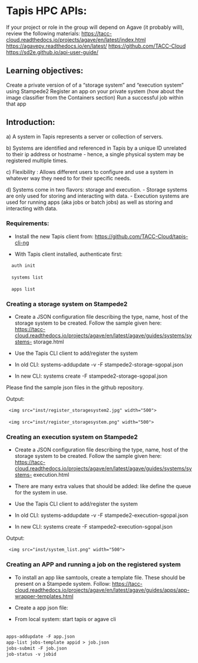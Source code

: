 # Tapis HPC APIs:

  If your project or role in the group will depend on Agave (it probably will), review the following materials:
  https://tacc-cloud.readthedocs.io/projects/agave/en/latest/index.html
  https://agavepy.readthedocs.io/en/latest/
  https://github.com/TACC-Cloud
  https://sd2e.github.io/api-user-guide/

## Learning objectives:

  Create a private version of of a “storage system” and “execution system” using Stampede2
  Register an app on your private system (how about the image classifier from the Containers section)
  Run a successful job within that app


## Introduction:

  a) A system in Tapis represents a server or collection of servers.

  b) Systems are identified and referenced in Tapis by a unique ID unrelated to their ip address or hostname - hence, a single physical system may be registered multiple times.

  c) Flexibility : Allows different users to configure and use a system in whatever way they need to for their specific needs.

  d) Systems come in two flavors: storage and execution. - Storage systems are only used for storing and interacting with data. - Execution systems are used for running apps (aka jobs or batch jobs) as well as storing and interacting with data.

### Requirements:

* Install the new Tapis client from: https://github.com/TACC-Cloud/tapis-cli-ng

* With Tapis client installed, authenticate first:

```
  auth init

  systems list

  apps list
```

### Creating a storage system on Stampede2

* Create a JSON configuration file describing the type, name, host of the  
  storage system to be created. Follow the sample given here: https://tacc-cloud.readthedocs.io/projects/agave/en/latest/agave/guides/systems/systems- storage.html

* Use the Tapis CLI client to add/register the system

* In old CLI: systems-addupdate -v -F stampede2-storage-sgopal.json

* In new CLI: systems create -F stampede2-storage-sgopal.json

Please find the sample json files in the github repository.

Output:

     <img src="inst/register_storagesystem2.jpg" width="500">

     <img src="inst/register_storagesystem.png" width="500">


### Creating an execution system on Stampede2

  * Create a JSON configuration file describing the type, name, host of the storage system to be created. Follow the sample given here: https://tacc-cloud.readthedocs.io/projects/agave/en/latest/agave/guides/systems/systems- execution.html

  * There are many extra values that should be added: like define the queue for the system in use.

  * Use the Tapis CLI client to add/register the system

  * In old CLI: systems-addupdate -v -F stampede2-execution-sgopal.json

  * In new CLI: systems create -F stampede2-execution-sgopal.json

  Output:

     <img src="inst/system_list.png" width="500">


### Creating an APP and running a job on the registered system

  * To install an app like samtools, create a template file. These should be present on a Stampede system. Follow: https://tacc-cloud.readthedocs.io/projects/agave/en/latest/agave/guides/apps/app-wrapper-templates.html

  * Create a app json file:

  * From local system: start tapis or agave cli

  ```

  apps-addupdate -F app.json
  app-list jobs-template appid > job.json
  jobs-submit -F job.json
  job-status -v jobid

  ```
